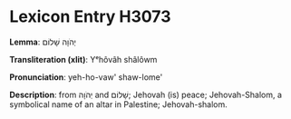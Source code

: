 # Lexicon Entry H3073

**Lemma**: יְהֹוָה שָׁלוֹם

**Transliteration (xlit)**: Yᵉhôvâh shâlôwm

**Pronunciation**: yeh-ho-vaw' shaw-lome'

**Description**:
from יְהֹוָה and שָׁלוֹם; Jehovah (is) peace; Jehovah-Shalom, a symbolical name of an altar in Palestine; Jehovah-shalom.
